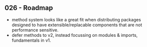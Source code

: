 ## 026 - Roadmap

- method system looks like a great fit when distributing packages designed to
  have extensible/replacable components that are not performance sensitive.
- defer methods to v2, instead focussing on modules & imports, fundamentals in v1.

